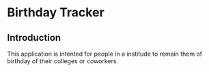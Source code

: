 # Birthday Tracker 

## Introduction

This application is intented for people in a institude to remain them of birthday of their colleges or coworkers
